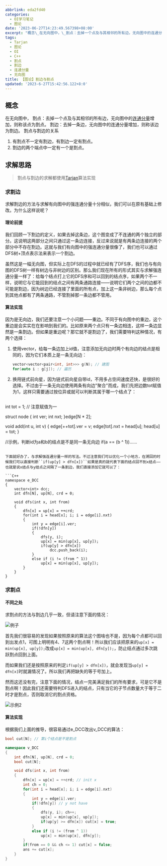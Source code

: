 ```yaml
---
abbrlink: eda2fd40
categories:
  - OI学习笔记
  - 图论
date: '2023-06-27T14:23:49.567398+08:00'
excerpt: "概念\_在无向图中，\_割点：去掉一个点及与其相邻的所有边，无向图中的连通分量增加，则称该点为割点。\_割边：去掉一条边，无向图中的连通分量增加，则称该边为割边。\_割点与割边的关系\_1.有割点不一定有割边，有割边一定有割点。\_2.割边的两个端点中一定有一个是割点。\_求解思路\_\_割点与割边的求解都使用Tarjan算法实现\_\_求割边\_求解割边的方法与求解有向图中的强连通分量十分相似，我们可以在原有基础上修改..."
tags:
  - Tarjan
  - 图论
  - OI
  - C++
  - 割点
  - 割边
  - 连通分量
  - 无向图
title: 【图论】割边与割点
updated: '2023-6-27T15:42:56.122+8:0'
---
```

## 概念

在无向图中，
割点：去掉一个点及与其相邻的所有边，无向图中的[连通分量](https://www.saroprock.com/post/3a57de4f.html)增加，则称该点为割点。
割边：去掉一条边，无向图中的连通分量增加，则称该边为割边。
割点与割边的关系

1. 有割点不一定有割边，有割边一定有割点。
2. 割边的两个端点中一定有一个是割点。

## 求解思路

> 割点与割边的求解都使用[Tarjan](https://www.saroprock.com/tags/Tarjan/)算法实现

### 求割边

求解割边的方法与求解有向图中的强连通分量十分相似，我们可以在原有基础上修改。为什么这样说呢？

#### 理论前提

我们回顾一下割边的定义，如果去掉这条边，这个图变成了不连通的两个独立的部分。这说明这两部分之间只通过这一条边连接，反过来说就是有两条边连接的两个部分中不存在割边。这就与我们有向图中的强连通分量很像了，我们也可以通过DFS树+顶点表示法来表示一个割边。

虽然这是一幅无向图，但实际上在DFS的过程中就已经有了DFS序，我们也与有向图的DFS树一样有树边与非树边的区别。那么我们现在所有的形式其实与求解强连通分量一样了：给每个结点打上它的DFS序和可以回到的结点序，如果两个不一样，说明它与它能回到的结点之间有两条通路连接——说明它们两个之间的边都不可能是割边，因为树边已经连接了里面的所有点，加上这一条非树边，那么每个点到其他点都有了两条通路，不管割掉那一条边都不管用。

#### 算法实现

因为是无向边，我们还要注意一个小问题——重边。不同于有向图中的重边，这个重边是会实实在在影响到我们的。比如原来两个点只有一条边相连，这样一条边显然是一条割边。但如果是重边呢？那它就不是割边了，我们需要特判这种情况，有两个选择：

1. 使用vector，给每一条边加上id值，注意添加无向边时两个有向边的结点是相同的，因为它们本质上是一条无向边：

   ```C++
   vector<vector<pair<int, int>>> g(N); // 建图
   for(auto i : g[j]); // 遍历
   ```
2. 换用链式前向星，因为链式前向星自带id，不用多占空间速度还快，是很好的选择。不过由于一条无向边使用两条有向边"聚合"而成，我们先把边数tot赋值为1，这样只需要通过按位异或就可以判断其属于哪一个结点了：

   ```C++
int tot = 1; // 注意赋值为一

struct node
{
    int ver;
    int nxt;
}edge[N * 2];

void add(int u, int v)
{
    edge[++tot].ver = v;
    edge[tot].nxt = head[u];
    head[u] = tot;
}

//示例，判断id为a和b的结点是不是同一条无向边
if(a == (b ^ 1))......
```

下面就好办了，与求解强连通分量一样的写法。不过注意我们可以优化一个小地方，在溯回的时候我们可以直接判断``if(up[y] > dfn[x])``如果是真的就代表下面的结点回不到x结点——也就是说x结点与y结点之间隔了一条割边，我们直接添加它就可以了：

```C++
namespace e_DCC
{
    vector<int> dcc;
    int dfn[N], up[N], crd = 0;

    void dfs(int x, int from)
    {
        dfn[x] = up[x] = ++crd;
        for(int i = head[x]; i; i = edge[i].nxt)
        {
            int y = edge[i].ver;
            if(!dfn[y])
            {
                dfs(y, i); 
                up[x] = min(up[x], up[y]);
                if(up[y] > dfn[x])
                    dcc.push_back(i);
            }
            else if (i != (from ^ 1))
                up[x] = min(up[x], up[y]);
        }
    }
}
```

### 求割点

#### 不同之处

求割点的方法与割边几乎一致，但请注意下面的情况：

![例子](https://img1.imgtp.com/2023/06/27/TmLIqPx7.png)

首先我们很容易的发现如果按照原来的算法这个图啥也不是，因为每个点都可以回到出发点1，可图上明明有4、7这两个割点啊！所以我们应该把原来的`up[x] = min(up[x], up[y]);`改成`up[x] = min(up[x], dfn[y]);`，防止结点通过多次跳跃割点回到上面。

而如果我们还是按照原来的判定`if(up[y] > dfn[x])`，就会发现当`up[y] = dfn[x]`时就漏情况了。所以我们再把缺失的等于号加上。

然而这还没有完，注意下面的情况，结点一完美满足我们的所有要求，可是它不是割点啊！因此我们还需要特判DFS进入的结点，只有当它的子节点数量大于等于二时才是割点，否则取消它的割点资格。

![示例2](https://img1.imgtp.com/2023/06/27/Cdl8IYev.png)

#### 算法实现

根据我们上面的推导，很容易通过e_DCC改出v_DCC的算法：

```C++
bool cut[N]; // 第i个结点是不是割点

namespace v_DCC
{
    int dfn[N], up[N], crd = 0;
    bool cut[N];

    void dfs(int x, int from)
    {
        dfn[x] = up[x] = ++crd; // init x
        int ch = 0;
        for(int i = head[x]; i; i = edge[i].nxt)
        {
            int y = edge[i].ver;
            if(!dfn[y]) // y not have
            {
                dfs(y, i); ch++;
                up[x] = min(up[x], up[y]);
                if(up[y] >= dfn[x]) cut[x] = true;
            }
            else if (i != (from ^ 1))
                up[x] = min(up[x], dfn[y]);
        }
        if(from == 0 && ch <= 1) cut[x] = false;
        ans += cut[x];
    }
}
```
